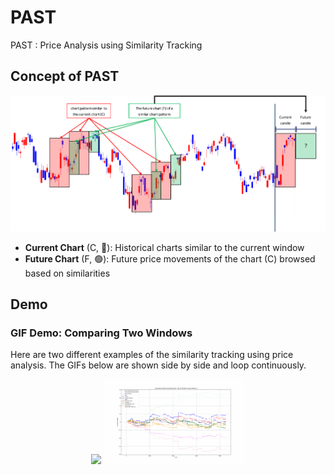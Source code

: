 # PAST
PAST : Price Analysis using Similarity Tracking

## Concept of PAST
![Framework](./assets/concept_fig.png)
- **Current Chart** (C, 🔴): Historical charts similar to the current window
- **Future Chart** (F, 🟢): Future price movements of the chart (C) browsed based on similarities

## Demo

### GIF Demo: Comparing Two Windows

Here are two different examples of the similarity tracking using price analysis. The GIFs below are shown side by side and loop continuously.

<div align="center">
    <img src="./assets/final_output.gif" width="45%" loop="true" />
    <img src="./assets/top_10_window_5_output.gif" width="45%" loop="true" />
</div>
